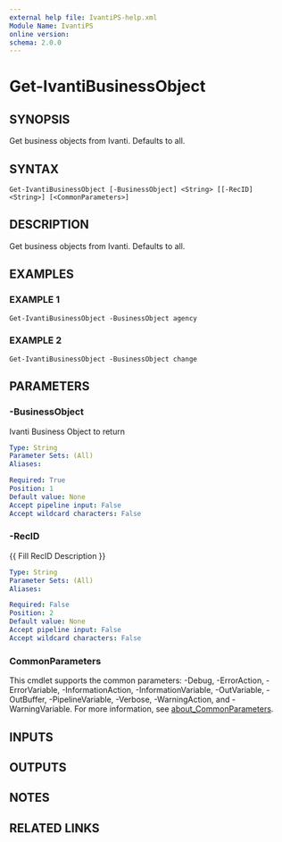 ```yaml
---
external help file: IvantiPS-help.xml
Module Name: IvantiPS
online version:
schema: 2.0.0
---
```


# Get-IvantiBusinessObject

## SYNOPSIS
Get business objects from Ivanti.
Defaults to all.

## SYNTAX

```
Get-IvantiBusinessObject [-BusinessObject] <String> [[-RecID] <String>] [<CommonParameters>]
```

## DESCRIPTION
Get business objects from Ivanti.
Defaults to all.

## EXAMPLES

### EXAMPLE 1
```
Get-IvantiBusinessObject -BusinessObject agency
```

### EXAMPLE 2
```
Get-IvantiBusinessObject -BusinessObject change
```

## PARAMETERS

### -BusinessObject
Ivanti Business Object to return

```yaml
Type: String
Parameter Sets: (All)
Aliases:

Required: True
Position: 1
Default value: None
Accept pipeline input: False
Accept wildcard characters: False
```

### -RecID
{{ Fill RecID Description }}

```yaml
Type: String
Parameter Sets: (All)
Aliases:

Required: False
Position: 2
Default value: None
Accept pipeline input: False
Accept wildcard characters: False
```

### CommonParameters
This cmdlet supports the common parameters: -Debug, -ErrorAction, -ErrorVariable, -InformationAction, -InformationVariable, -OutVariable, -OutBuffer, -PipelineVariable, -Verbose, -WarningAction, and -WarningVariable. For more information, see [about_CommonParameters](http://go.microsoft.com/fwlink/?LinkID=113216).

## INPUTS

## OUTPUTS

## NOTES

## RELATED LINKS
